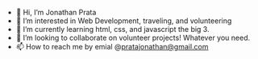 - 👋 Hi, I’m Jonathan Prata
- 👀 I’m interested in Web Development, traveling, and volunteering
- 🌱 I’m currently learning html, css, and javascript the big 3.
- 💞️ I’m looking to collaborate on volunteer projects! Whatever you need.
- 📫 How to reach me by emial @pratajonathan@gmail.com

<!---
pratajonathan/pratajonathan is a ✨ special ✨ repository because its `README.md` (this file) appears on your GitHub profile.
You can click the Preview link to take a look at your changes.
--->
